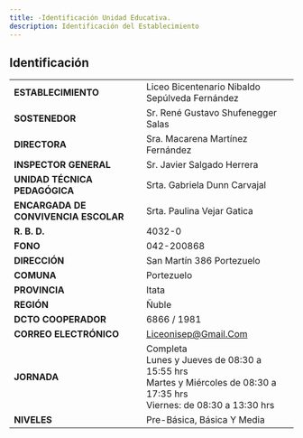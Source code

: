 ```yaml
---
title: -Identificación Unidad Educativa.
description: Identificación del Establecimiento
---
```

## Identificación
|  |  |
|---|---|
| **ESTABLECIMIENTO** | Liceo Bicentenario Nibaldo Sepúlveda Fernández |
| **SOSTENEDOR**  | Sr. René Gustavo Shufenegger Salas |
| **DIRECTORA**  | Sra. Macarena Martínez Fernández |
| **INSPECTOR GENERAL**  | Sr. Javier Salgado Herrera |
| **UNIDAD TÉCNICA PEDAGÓGICA**  | Srta. Gabriela Dunn Carvajal |
| **ENCARGADA DE CONVIVENCIA ESCOLAR** | Srta. Paulina Vejar Gatica |
| **R. B. D.**  | 4032-0 |
| **FONO**   | 042-200868 |
| **DIRECCIÓN**  | San Martín 386 Portezuelo |
| **COMUNA**  | Portezuelo |
| **PROVINCIA**  | Itata |
| **REGIÓN**  | Ñuble |
| **DCTO COOPERADOR**  | 6866 / 1981 |
| **CORREO ELECTRÓNICO**  | Liceonisep@Gmail.Com |
| **JORNADA**  | Completa<br>Lunes y Jueves de 08:30 a 15:55 hrs<br>Martes y Miércoles de 08:30 a 17:35 hrs<br>Viernes: de 08:30 a 13:30 hrs |
| **NIVELES**  | Pre-Básica, Básica Y Media |